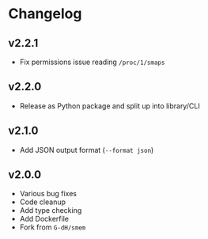 # Changelog

## v2.2.1

* Fix permissions issue reading `/proc/1/smaps`

## v2.2.0

* Release as Python package and split up into library/CLI

## v2.1.0

* Add JSON output format (`--format json`)

## v2.0.0

* Various bug fixes
* Code cleanup
* Add type checking
* Add Dockerfile
* Fork from `G-dH/smem`
